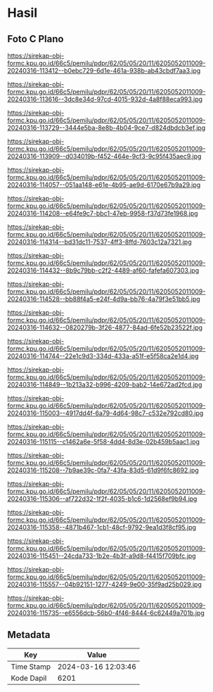 # Hasil

## Foto C Plano

https://sirekap-obj-formc.kpu.go.id/66c5/pemilu/pdpr/62/05/05/20/11/6205052011009-20240316-113412--b0ebc729-6d1e-461a-938b-ab43cbdf7aa3.jpg

https://sirekap-obj-formc.kpu.go.id/66c5/pemilu/pdpr/62/05/05/20/11/6205052011009-20240316-113616--3dc8e34d-97cd-4015-932d-4a8f88eca993.jpg

https://sirekap-obj-formc.kpu.go.id/66c5/pemilu/pdpr/62/05/05/20/11/6205052011009-20240316-113729--3444e5ba-8e8b-4b04-9ce7-d824dbdcb3ef.jpg

https://sirekap-obj-formc.kpu.go.id/66c5/pemilu/pdpr/62/05/05/20/11/6205052011009-20240316-113909--d034019b-f452-464e-9cf3-9c95f435aec9.jpg

https://sirekap-obj-formc.kpu.go.id/66c5/pemilu/pdpr/62/05/05/20/11/6205052011009-20240316-114057--051aa148-e61e-4b95-ae9d-6170e67b9a29.jpg

https://sirekap-obj-formc.kpu.go.id/66c5/pemilu/pdpr/62/05/05/20/11/6205052011009-20240316-114208--e64fe9c7-bbc1-47eb-9958-f37d73fe1968.jpg

https://sirekap-obj-formc.kpu.go.id/66c5/pemilu/pdpr/62/05/05/20/11/6205052011009-20240316-114314--bd31dc11-7537-4ff3-8ffd-7603c12a7321.jpg

https://sirekap-obj-formc.kpu.go.id/66c5/pemilu/pdpr/62/05/05/20/11/6205052011009-20240316-114432--8b9c79bb-c2f2-4489-af60-fafefa607303.jpg

https://sirekap-obj-formc.kpu.go.id/66c5/pemilu/pdpr/62/05/05/20/11/6205052011009-20240316-114528--bb88f4a5-e24f-4d9a-bb76-4a79f3e51bb5.jpg

https://sirekap-obj-formc.kpu.go.id/66c5/pemilu/pdpr/62/05/05/20/11/6205052011009-20240316-114632--0820279b-3f26-4877-84ad-6fe52b23522f.jpg

https://sirekap-obj-formc.kpu.go.id/66c5/pemilu/pdpr/62/05/05/20/11/6205052011009-20240316-114744--22e1c9d3-334d-433a-a51f-e5f58ca2e1d4.jpg

https://sirekap-obj-formc.kpu.go.id/66c5/pemilu/pdpr/62/05/05/20/11/6205052011009-20240316-114849--1b213a32-b996-4209-bab2-14e672ad2fcd.jpg

https://sirekap-obj-formc.kpu.go.id/66c5/pemilu/pdpr/62/05/05/20/11/6205052011009-20240316-115003--4917dd4f-6a79-4d64-98c7-c532e792cd80.jpg

https://sirekap-obj-formc.kpu.go.id/66c5/pemilu/pdpr/62/05/05/20/11/6205052011009-20240316-115115--c1462a6e-5f58-4dd4-8d3e-02b459b5aac1.jpg

https://sirekap-obj-formc.kpu.go.id/66c5/pemilu/pdpr/62/05/05/20/11/6205052011009-20240316-115208--7b9ae39c-0fa7-43fa-83d5-61d9f6fc8692.jpg

https://sirekap-obj-formc.kpu.go.id/66c5/pemilu/pdpr/62/05/05/20/11/6205052011009-20240316-115306--af722d32-1f2f-4035-b1c6-1d2568ef9b94.jpg

https://sirekap-obj-formc.kpu.go.id/66c5/pemilu/pdpr/62/05/05/20/11/6205052011009-20240316-115358--4871b467-1cb1-48cf-9792-9ea1d3f8cf95.jpg

https://sirekap-obj-formc.kpu.go.id/66c5/pemilu/pdpr/62/05/05/20/11/6205052011009-20240316-115451--24cda733-1b2e-4b3f-a9d8-f4415f709bfc.jpg

https://sirekap-obj-formc.kpu.go.id/66c5/pemilu/pdpr/62/05/05/20/11/6205052011009-20240316-115557--04b92151-1277-4249-9e00-35f9ad25b029.jpg

https://sirekap-obj-formc.kpu.go.id/66c5/pemilu/pdpr/62/05/05/20/11/6205052011009-20240316-115735--e6556dcb-56b0-4f46-8444-6c62449a701b.jpg


## Metadata

| Key        | Value               |
| ---------- | ------------------- |
| Time Stamp | 2024-03-16 12:03:46 |
| Kode Dapil | 6201                |



